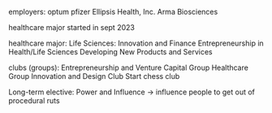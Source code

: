 employers:
    optum
    pfizer
    Ellipsis Health, Inc.
    Arma Biosciences

healthcare major started in sept 2023

healthcare major:
    Life Sciences: Innovation and Finance
    Entrepreneurship in Health/Life Sciences
    Developing New Products and Services

clubs (groups):
    Entrepreneurship and Venture Capital Group
    Healthcare Group
    Innovation and Design Club
    Start chess club

Long-term elective:
    Power and Influence -> influence people to get out of procedural ruts
